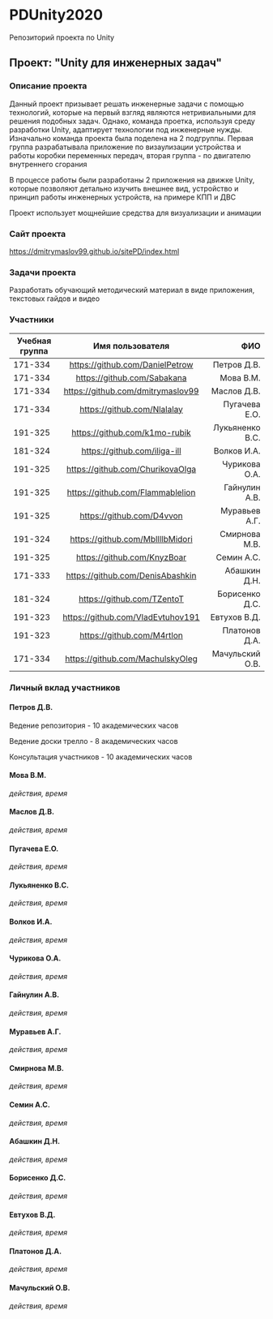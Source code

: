 # PDUnity2020
Репозиторий проекта по Unity

## Проект: "Unity для инженерных задач"

### Описание проекта
Данный проект призывает решать инженерные задачи с помощью технологий, которые на первый взгляд являются нетривиальными для решения подобных задач. Однако, команда проетка, используя среду разработки Unity, адаптирует технологии под инженерные нужды. Изначально команда проекта была поделена на 2 подгруппы. Первая группа разрабатывала приложение по визаулизации устройства и работы коробки переменных передач, вторая группа - по двигателю внутреннего сгорания

В процессе работы были разработаны 2 приложения на движке Unity, которые позволяют детально изучить внешнее вид, устройство и принцип работы инженерных устройств, на примере КПП и ДВС

Проект использует мощнейшие средства для визуализации и анимации

### Сайт проекта
https://dmitrymaslov99.github.io/sitePD/index.html

### Задачи проекта
Разработать обучающий методический материал в виде приложения, текстовых гайдов и видео

### Участники
| Учебная группа | Имя пользователя | ФИО |
| ------------- | :------------------: | -----: |
| 171-334 | https://github.com/DanielPetrow | Петров Д.В.|
| 171-334 | https://github.com/Sabakana | Мова В.М.|
| 171-334 | https://github.com/dmitrymaslov99 | Маслов Д.В.|
| 171-334 | https://github.com/Nlalalay | Пугачева Е.О.|
| 191-325 | https://github.com/k1mo-rubik | Лукьяненко В.С.|
| 181-324 | https://github.com/iliga-ill | Волков И.А.|
| 191-325 | https://github.com/ChurikovaOlga | Чурикова О.А.|
| 191-325 | https://github.com/Flammablelion | Гайнулин А.В.|
| 191-325 | https://github.com/D4vvon | Муравьев А.Г.|
| 191-324 | https://github.com/MbllllbMidori | Смирнова М.В.|
| 191-325 | https://github.com/KnyzBoar | Семин А.С.|
| 171-333 | https://github.com/DenisAbashkin | Абашкин Д.Н.|
| 181-324 | https://github.com/TZentoT | Борисенко Д.С.|
| 191-323 | https://github.com/VladEvtuhov191 | Евтухов В.Д.|
| 191-323 | https://github.com/M4rtlon | Платонов Д.А.|
| 171-334 | https://github.com/MachulskyOleg | Мачульский О.В.|

### Личный вклад участников
#### Петров Д.В.
Ведение репозитория - 10 академических часов

Ведение доски трелло - 8 академических часов

Консультация участников - 10 академических часов

#### Мова В.М.
*действия, время*

#### Маслов Д.В.
*действия, время*

#### Пугачева Е.О.
*действия, время*

#### Лукьяненко В.С.
*действия, время*

#### Волков И.А.
*действия, время*

#### Чурикова О.А.
*действия, время*

#### Гайнулин А.В.
*действия, время*

#### Муравьев А.Г.
*действия, время*

#### Смирнова М.В.
*действия, время*

#### Семин А.С.
*действия, время*

#### Абашкин Д.Н.
*действия, время*

#### Борисенко Д.С.
*действия, время*

#### Евтухов В.Д.
*действия, время*

#### Платонов Д.А.
*действия, время*

#### Мачульский О.В.
*действия, время*
